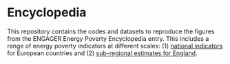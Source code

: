 # Encyclopedia
This repository contains the codes and datasets to reproduce the figures from the ENGAGER Energy Poverty Encyclopedia entry. This includes a range of energy poverty indicators at different scales: (1) [national indicators](https://github.com/CaitHRobinson/Encyclopedia/Europe) for European countries and (2) [sub-regional estimates for England](https://github.com/CaitHRobinson/Encyclopedia/England).

